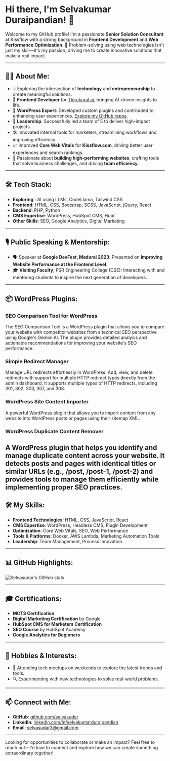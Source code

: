 # Hi there, I'm Selvakumar Duraipandian! 👋

Welcome to my GitHub profile! I'm a passionate **Senior Solution Consultant** at Kissflow with a strong background in **Frontend Development** and **Web Performance Optimization**. 🚀 Problem-solving using web technologies isn't just my skill—it's my passion, driving me to create innovative solutions that make a real impact.

---

## 👨‍💻 About Me:
- 💡 Exploring the intersection of **technology** and **entrepreneurship** to create meaningful solutions.
- 🌟 **Frontend Developer** for [Thirukural.ai](https://thirukural.ai), bringing AI-driven insights to life.
- 🔧 **WordPress Expert**: Developed custom plugins and contributed to enhancing user experiences. [Explore my GitHub repos](https://github.com/selvasudar).
- 🤝 **Leadership**: Successfully led a team of 5 to deliver high-impact projects.
- 🛠️ Innovated internal tools for marketers, streamlining workflows and improving efficiency.
- 📈 Improved **Core Web Vitals** for **Kissflow.com**, driving better user experiences and search rankings.
- 🌟 Passionate about **building high-performing websites**, crafting tools that solve business challenges, and driving **team efficiency**.

---

## 🛠️ Tech Stack:
- **Exploring** : AI using LLMs, CodeLlama, Tailwind CSS
- **Frontend**: HTML, CSS, Bootstrap, SCSS, JavaScript, jQuery, React
- **Backend**: PHP, Python  
- **CMS Expertise**: WordPress, HubSpot CMS, Hubl  
- **Other Skills**: SEO, Google Analytics, Digital Marketing
  
---

## 🎙️ Public Speaking & Mentorship:
- 🗣️ Speaker at **Google DevFest, Madurai 2023**: Presented on **Improving Website Performance at the Frontend Level**.
- 🎓 **Visiting Faculty**, PSR Engineering College (CSE): Interacting with and mentoring students to inspire the next generation of developers.

---
## 📦 WordPress Plugins:
### SEO Comparison Tool for WordPress  
The SEO Comparison Tool is a WordPress plugin that allows you to compare your website with competitor websites from a technical SEO perspective using Google's Gemini AI. The plugin provides detailed analysis and actionable recommendations for improving your website's SEO performance.  

### Simple Redirect Manager  
Manage URL redirects effortlessly in WordPress. Add, view, and delete redirects with support for multiple HTTP redirect types directly from the admin dashboard. It supports multiple types of HTTP redirects, including 301, 302, 303, 307, and 308.  

### WordPress Site Content Importer  
A powerful WordPress plugin that allows you to import content from any website into WordPress posts or pages using their sitemap XML.  

### WordPress Duplicate Content Remover  
A WordPress plugin that helps you identify and manage duplicate content across your website. It detects posts and pages with identical titles or similar URLs (e.g., /post, /post-1, /post-2) and provides tools to manage them efficiently while implementing proper SEO practices.  
---

## 🛠️ My Skills:
- **Frontend Technologies**: HTML, CSS, JavaScript, React
- **CMS Expertise**: WordPress, Headless CMS, Plugin Development
- **Optimization**: Core Web Vitals, SEO, Web Performance
- **Tools & Platforms**: Docker, AWS Lambda, Marketing Automation Tools
- **Leadership**: Team Management, Process Innovation

---

## 📊 GitHub Highlights:
![Selvasudar's GitHub stats](https://github-readme-stats.vercel.app/api?username=selvasudar&show_icons=true&theme=radical)

---

## 🎓 Certifications:
- **MCTS Certification**  
- **Digital Marketing Certification** by Google  
- **HubSpot CMS for Marketers Certification**  
- **SEO Course** by HubSpot Academy  
- **Google Analytics for Beginners**  

---

## 🎯 Hobbies & Interests:
- 📅 Attending tech meetups on weekends to explore the latest trends and tools.
- 🔍 Experimenting with new technologies to solve real-world problems.

---

## 📫 Connect with Me:
- **GitHub**: [github.com/selvasudar](https://github.com/selvasudar)
- **LinkedIn**: [linkedin.com/in/selvakumarduraipandian](https://linkedin.com/in/selvakumarduraipandian)
- **Email**: selvasudar3@gmail.com

---

Looking for opportunities to collaborate or make an impact? Feel free to reach out—I'd love to connect and explore how we can create something extraordinary together!
